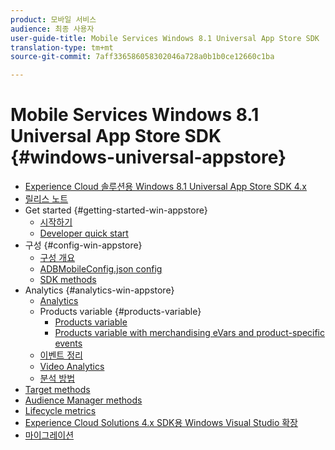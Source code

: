 ```yaml
---
product: 모바일 서비스
audience: 최종 사용자
user-guide-title: Mobile Services Windows 8.1 Universal App Store SDK
translation-type: tm+mt
source-git-commit: 7aff336586058302046a728a0b1b0ce12660c1ba

---
```



# Mobile Services Windows 8.1 Universal App Store SDK {#windows-universal-appstore}

+ [Experience Cloud 솔루션용 Windows 8.1 Universal App Store SDK 4.x](overview.md)
+ [릴리스 노트](release-notes.md)
+ Get started {#getting-started-win-appstore}
   + [시작하기](c-getting-started/c-getting-started.md)
   + [Developer quick start](c-getting-started/dev-qs.md)
+ 구성 {#config-win-appstore}
   + [구성 개요](c-configuration/c-configuration.md)
   + [ADBMobileConfig.json config](c-configuration/c.json.md)
   + [SDK methods](c-configuration/methods.md)
+ Analytics {#analytics-win-appstore}
   + [Analytics](analytics/analytics.md)
   + Products variable {#products-variable}
      + [Products variable](analytics/products/products.md)
      + [Products variable with merchandising eVars and product-specific events](analytics/products/products-variable-evars-events.md)
   + [이벤트 정리](analytics/event-serialization.md)
   + [Video Analytics](analytics/video-qs.md)
   + [분석 방법](analytics/analytics-methods.md)
+ [Target methods](target/target-methods.md)
+ [Audience Manager methods](audiencemgmt/audience-manager-methods.md)
+ [Lifecycle metrics](metrics.md)
+ [Experience Cloud Solutions 4.x SDK용 Windows Visual Studio 확장](extensions/win-vse-4x.md)
+ [마이그레이션](migration-v3.md)
